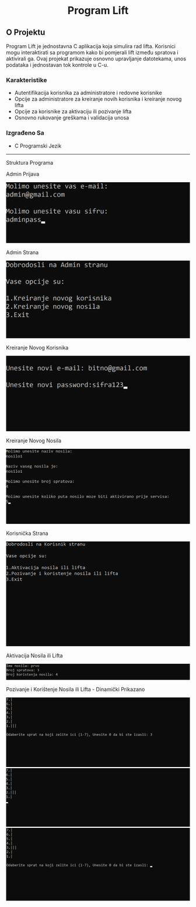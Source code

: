 <br />
<div align="center">
  <h1 align="center">Program Lift</h1>
</div>

<!-- ABOUT THE PROJECT -->

## O Projektu

Program Lift je jednostavna C aplikacija koja simulira rad lifta. Korisnici mogu interaktirati sa programom kako bi pomjerali lift između spratova i aktivirali ga. Ovaj projekat prikazuje osnovno upravljanje datotekama, unos podataka i jednostavan tok kontrole u C-u.

### Karakteristike

- Autentifikacija korisnika za administratore i redovne korisnike
- Opcije za administratore za kreiranje novih korisnika i kreiranje novog lifta
- Opcije za korisnike za aktivaciju ili pozivanje lifta
- Osnovno rukovanje greškama i validacija unosa

### Izgrađeno Sa

- C Programski Jezik

---

Struktura Programa

Admin Prijava

<img src="./images/unos_admin_podataka.png">

Admin Strana

<img src="./images/admin_strana.png">

Kreiranje Novog Korisnika

<img src="./images/registracija_korisnika.png">

Kreiranje Novog Nosila

<img src="./images/unos_novog_nosila.png">

Korisnička Strana

<img src="./images/korisnicka_strana.png">

Aktivacija Nosila ili Lifta

<img src="./images/aktivacija_nosila.png">

Pozivanje i Korištenje Nosila ili Lifta - Dinamički Prikazano

<img src="./images/odabir_sprata.png">

<img src="./images/sprat_2.png">
<img src="./images/posljednji_sprat.png">
